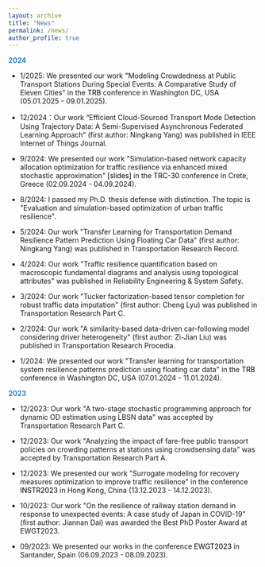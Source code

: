```yaml
---
layout: archive
title: "News"
permalink: /news/
author_profile: true
---
```


<!-- {% include base_path %}

<body>

Uncomment the following when anything is available
{% for post in site.news reversed %}
  {% include archive-single.html %}
{% endfor %}

</body> -->
<head>
  <style>
  a:link {
    color: black;
    background-color: transparent;
    text-decoration: none;
  }
  a:visited {
    color: black;
    background-color: transparent;
    text-decoration: none;
  }
  a:hover {
    color: #2E86C1;
    background-color: transparent;
    /* text-decoration: underline; */
  }
  </style>
</head>


<span style="color:#2E86C1">**2024**</span>

- 1/2025: We presented our work "Modeling Crowdedness at Public Transport Stations During Special Events: A Comparative Study of Eleven Cities" in the [TRB](https://trb-annual-meeting.nationalacademies.org/) conference in Washington DC, USA (05.01.2025 - 09.01.2025).

- 12/2024：Our work “Efficient Cloud-Sourced Transport Mode Detection Using Trajectory Data: A Semi-Supervised Asynchronous Federated Learning Approach” (first author: Ningkang Yang) was published in IEEE Internet of Things Journal.

- 9/2024: We presented our work "Simulation-based network capacity allocation optimization for traffic resilience via enhanced mixed stochastic approximation" [[slides]](/files/slides/trc30_slides.pdf) in the [TRC-30](https://trc-30.epfl.ch/) conference in Crete, Greece (02.09.2024 - 04.09.2024).

- 8/2024: I passed my Ph.D. thesis defense with distinction. The topic is "Evaluation and simulation-based optimization of urban traffic resilience".

- 5/2024: Our work "Transfer Learning for Transportation Demand Resilience Pattern Prediction Using Floating Car Data" (first author: Ningkang Yang) was published in Transportation Research Record.

- 4/2024: Our work "Traffic resilience quantification based on macroscopic fundamental diagrams and analysis using topological attributes" was published in Reliability Engineering & System Safety.

- 3/2024: Our work "Tucker factorization-based tensor completion for robust traffic data imputation" (first author: Cheng Lyu) was published in Transportation Research Part C.

- 2/2024: Our work "A similarity-based data-driven car-following model considering driver heterogeneity" (first author: Zi-Jian Liu) was published in Transportation Research Procedia.

- 1/2024: We presented our work "Transfer learning for transportation system resilience patterns prediction using floating car data" in the [TRB](https://www.trb.org/AnnualMeeting/AnnualMeeting.aspx) conference in Washington DC, USA (07.01.2024 - 11.01.2024).

<span style="color:#2E86C1">**2023**</span>

- 12/2023: Our work "A two-stage stochastic programming approach for dynamic OD estimation using LBSN data" was accepted by Transportation Research Part C.

- 12/2023: Our work "Analyzing the impact of fare-free public transport policies on crowding patterns at stations using crowdsensing data" was accepted by Transportation Research Part A.

- 12/2023: We presented our work "Surrogate modeling for recovery measures optimization to improve traffic resilience" in the conference [INSTR2023](https://www.institute-of-transport-studies.hku.hk/instr2023) in Hong Kong, China (13.12.2023 - 14.12.2023).

- 10/2023: Our work "On the resilience of railway station demand in response to unexpected events: A case study of Japan in COVID-19" (first author: Jiannan Dai) was awarded the Best PhD Poster Award at EWGT2023.

- 09/2023: We presented our works in the conference [EWGT2023](https://ewgt2023.unican.es/) in Santander, Spain (06.09.2023 - 08.09.2023).


